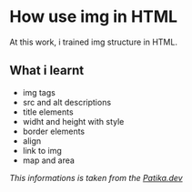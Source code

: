 # How use img in HTML
At this work, i trained img structure in HTML. 

## What i learnt
- img tags
- src and alt descriptions
- title elements
- widht and height with style
- border elements
- align
- link to img
- map and area

*This informations is taken from the [Patika.dev](https://academy.patika.dev/courses/html/gorsellerle-calismak)*